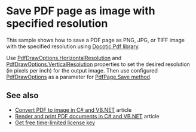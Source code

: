# Save PDF page as image with specified resolution
This sample shows how to save a PDF page as PNG, JPG, or TIFF image with the specified resolution using [Docotic.Pdf library](https://bitmiracle.com/pdf-library/).

Use [PdfDrawOptions.HorizontalResolution](https://bitmiracle.com/pdf-library/api/pdfdrawoptions-horizontalresolution) and [PdfDrawOptions.VerticalResolution](https://bitmiracle.com/pdf-library/api/pdfdrawoptions-verticalresolution) properties to set the desired resolution (in pixels per inch) for the output image. Then use configured [PdfDrawOptions](https://bitmiracle.com/pdf-library/api/pdfdrawoptions) as a parameter for [PdfPage.Save method](https://bitmiracle.com/pdf-library/api/pdfpage-save).

## See also
* [Convert PDF to image in C# and VB.NET](https://bitmiracle.com/pdf-library/convert-pdf-to-image.aspx) article
* [Render and print PDF documents in C# and VB.NET](https://bitmiracle.com/pdf-library/draw-print-pdf.aspx) article
* [Get free time-limited license key](https://bitmiracle.com/pdf-library/download-pdf-library.aspx)